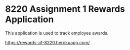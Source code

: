 # 8220 Assignment 1 Rewards Application

This application is used to track employee awards.

https://rewards-a1-8220.herokuapp.com/
